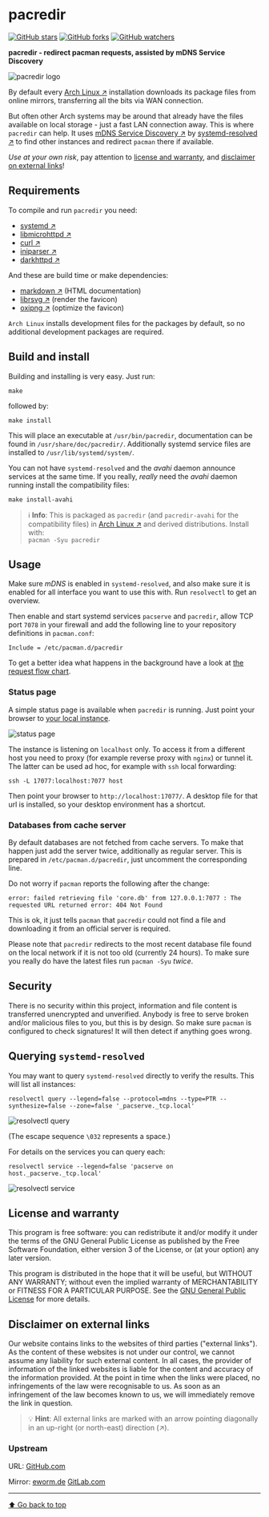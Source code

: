 pacredir
========

[![GitHub stars](https://img.shields.io/github/stars/eworm-de/pacredir?logo=GitHub&style=flat&color=red)](https://github.com/eworm-de/pacredir/stargazers)
[![GitHub forks](https://img.shields.io/github/forks/eworm-de/pacredir?logo=GitHub&style=flat&color=green)](https://github.com/eworm-de/pacredir/network)
[![GitHub watchers](https://img.shields.io/github/watchers/eworm-de/pacredir?logo=GitHub&style=flat&color=blue)](https://github.com/eworm-de/pacredir/watchers)

**pacredir - redirect pacman requests, assisted by mDNS Service Discovery**

![pacredir logo](logo.svg)

By default every [Arch Linux ↗️](https://archlinux.org/) installation
downloads its package files from online mirrors, transferring all the
bits via WAN connection.

But often other Arch systems may be around that already have the files
available on local storage - just a fast LAN connection away. This is
where `pacredir` can help.
It uses [mDNS Service Discovery ↗️](https://www.freedesktop.org/software/systemd/man/latest/systemd.dnssd.html)
by [systemd-resolved ↗️](https://www.freedesktop.org/software/systemd/man/latest/systemd-resolved)
to find other instances and redirect `pacman` there if available.

*Use at your own risk*, pay attention to
[license and warranty](#license-and-warranty), and
[disclaimer on external links](#disclaimer-on-external-links)!

Requirements
------------

To compile and run `pacredir` you need:

* [systemd ↗️](https://www.github.com/systemd/systemd)
* [libmicrohttpd ↗️](https://www.gnu.org/software/libmicrohttpd/)
* [curl ↗️](https://curl.haxx.se/)
* [iniparser ↗️](https://github.com/ndevilla/iniparser)
* [darkhttpd ↗️](https://unix4lyfe.org/darkhttpd/)

And these are build time or make dependencies:

* [markdown ↗️](https://daringfireball.net/projects/markdown/) (HTML documentation)
* [librsvg ↗️](https://wiki.gnome.org/Projects/LibRsvg) (render the favicon)
* [oxipng ↗️](https://github.com/shssoichiro/oxipng) (optimize the favicon)

`Arch Linux` installs development files for the packages by default, so
no additional development packages are required.

Build and install
-----------------

Building and installing is very easy. Just run:

    make

followed by:

    make install

This will place an executable at `/usr/bin/pacredir`,
documentation can be found in `/usr/share/doc/pacredir/`.
Additionally systemd service files are installed to
`/usr/lib/systemd/system/`.

You can not have `systemd-resolved` and the *avahi* daemon announce services
at the same time. If you really, *really* need the *avahi* daemon running
install the compatibility files:

    make install-avahi

> ℹ️ **Info**: This is packaged as `pacredir` (and `pacredir-avahi` for the
> compatibility files) in [Arch Linux ↗️](https://archlinux.org/) and derived
> distributions. Install with:  
> `pacman -Syu pacredir`

Usage
-----

Make sure *mDNS* is enabled in `systemd-resolved`, and also make sure it
is enabled for all interface you want to use this with. Run `resolvectl`
to get an overview.

Then enable and start systemd services `pacserve` and `pacredir`, allow
TCP port `7078` in your firewall and add the following line to your
repository definitions in `pacman.conf`:

    Include = /etc/pacman.d/pacredir

To get a better idea what happens in the background have a look at
[the request flow chart](FLOW.md).

### Status page

A simple status page is available when `pacredir` is running. Just point
your browser to [your local instance](http://localhost:7077/).

![status page](README.d/status-page.png)

The instance is listening on `localhost` only. To access it from a different
host you need to proxy (for example reverse proxy with `nginx`) or tunnel
it. The latter can be used ad hoc, for example with `ssh` local forwarding:

    ssh -L 17077:localhost:7077 host

Then point your browser to `http://localhost:17077/`. A desktop file for
that url is installed, so your desktop environment has a shortcut.

### Databases from cache server

By default databases are not fetched from cache servers. To make that
happen just add the server twice, additionally as regular server. This
is prepared in `/etc/pacman.d/pacredir`, just uncomment the corresponding
line.

Do not worry if `pacman` reports the following after the change:

    error: failed retrieving file 'core.db' from 127.0.0.1:7077 : The requested URL returned error: 404 Not Found

This is ok, it just tells `pacman` that `pacredir` could not find a file
and downloading it from an official server is required.

Please note that `pacredir` redirects to the most recent database file
found on the local network if it is not too old (currently 24 hours). To
make sure you really do have the latest files run `pacman -Syu` *twice*.

Security
--------

There is no security within this project, information and file content
is transferred unencrypted and unverified. Anybody is free to serve
broken and/or malicious files to you, but this is by design. So make
sure `pacman` is configured to check signatures! It will then detect if
anything goes wrong.

Querying `systemd-resolved`
---------------------------

You may want to query `systemd-resolved` directly to verify the results.
This will list all instances:

    resolvectl query --legend=false --protocol=mdns --type=PTR --synthesize=false --zone=false '_pacserve._tcp.local'

![resolvectl query](README.d/resolvectl-query.png)

(The escape sequence `\032` represents a space.)

For details on the services you can query each:

    resolvectl service --legend=false 'pacserve on host._pacserve._tcp.local'

![resolvectl service](README.d/resolvectl-service.png)

License and warranty
--------------------

This program is free software: you can redistribute it and/or modify
it under the terms of the GNU General Public License as published by
the Free Software Foundation, either version 3 of the License, or
(at your option) any later version.

This program is distributed in the hope that it will be useful,
but WITHOUT ANY WARRANTY; without even the implied warranty of
MERCHANTABILITY or FITNESS FOR A PARTICULAR PURPOSE.  See the
[GNU General Public License](COPYING.md) for more details.

Disclaimer on external links
----------------------------

Our website contains links to the websites of third parties ("external
links"). As the content of these websites is not under our control, we
cannot assume any liability for such external content. In all cases, the
provider of information of the linked websites is liable for the content
and accuracy of the information provided. At the point in time when the
links were placed, no infringements of the law were recognisable to us.
As soon as an infringement of the law becomes known to us, we will
immediately remove the link in question.

> 💡️ **Hint**: All external links are marked with an arrow pointing
> diagonally in an up-right (or north-east) direction (↗️).

### Upstream

URL:
[GitHub.com](https://github.com/eworm-de/pacredir#pacredir)

Mirror:
[eworm.de](https://git.eworm.de/cgit.cgi/pacredir/about/)
[GitLab.com](https://gitlab.com/eworm-de/pacredir#pacredir)

---
[⬆️ Go back to top](#top)
